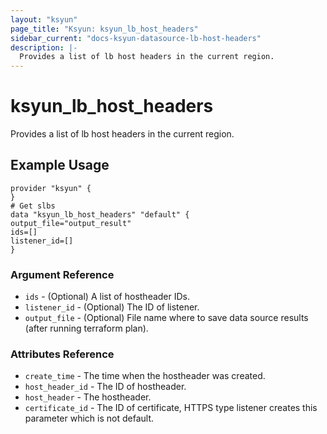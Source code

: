 ```yaml
---
layout: "ksyun"
page_title: "Ksyun: ksyun_lb_host_headers"
sidebar_current: "docs-ksyun-datasource-lb-host-headers"
description: |-
  Provides a list of lb host headers in the current region.
---
```


# ksyun_lb_host_headers

  Provides a list of lb host headers in the current region.

## Example Usage

```hcl
provider "ksyun" {
}
# Get slbs
data "ksyun_lb_host_headers" "default" {
output_file="output_result"
ids=[]
listener_id=[]
}
```

### Argument Reference

- `ids` - (Optional) A list of hostheader IDs.
- `listener_id` - (Optional) The ID of listener.
- `output_file` - (Optional) File name where to save data source results (after running terraform plan).

### Attributes Reference

- `create_time` - The time when the hostheader was created.
- `host_header_id` - The ID of hostheader.
- `host_header` - The hostheader.
- `certificate_id` - The ID of certificate, HTTPS type listener creates this parameter which is not default.